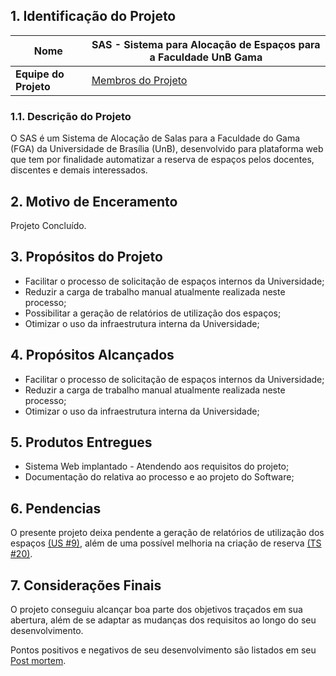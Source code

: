 ## 1. Identificação do Projeto

|Nome|SAS - Sistema para Alocação de Espaços para a Faculdade UnB Gama|
|----|----|
|**Equipe do Projeto**|[Membros do Projeto](https://github.com/fga-gpp-mds/2016.2-SAS_FGA/wiki)|

### 1.1. Descrição do Projeto
O SAS é um Sistema de Alocação de Salas para a Faculdade do Gama (FGA) da Universidade de Brasília (UnB), desenvolvido para plataforma web que tem por finalidade automatizar a reserva de espaços pelos docentes, discentes e demais interessados.

## 2. Motivo de Enceramento

Projeto Concluído.

## 3. Propósitos do Projeto

* Facilitar o processo de solicitação de espaços internos da Universidade;
* Reduzir a carga de trabalho manual atualmente realizada neste processo;
* Possibilitar a geração de relatórios de utilização dos espaços;
* Otimizar o uso da infraestrutura interna da Universidade;

## 4. Propósitos Alcançados

* Facilitar o processo de solicitação de espaços internos da Universidade;
* Reduzir a carga de trabalho manual atualmente realizada neste processo;
* Otimizar o uso da infraestrutura interna da Universidade;

## 5. Produtos Entregues

* Sistema Web implantado - Atendendo aos requisitos do projeto;
* Documentação do relativa ao processo e ao projeto do Software;

## 6. Pendencias

O presente projeto deixa pendente a geração de relatórios de utilização dos espaços [(US #9)](https://github.com/fga-gpp-mds/2016.2-SAS_FGA/issues/26), além de uma possível melhoria na criação de reserva [(TS #20)](https://github.com/fga-gpp-mds/2016.2-SAS_FGA/issues/98).

## 7. Considerações Finais

O projeto conseguiu alcançar boa parte dos objetivos traçados em sua abertura, além de se adaptar as mudanças dos requisitos ao longo do seu desenvolvimento.

Pontos positivos e negativos de seu desenvolvimento são listados em seu [Post mortem](https://github.com/fga-gpp-mds/2016.2-SAS_FGA/wiki/Post-mortem).